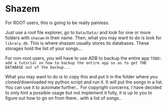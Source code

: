 # Shazem


For ROOT users, this is going to be really painless. 

Just use a root file explorer, go to `Data/Data/` and look for one or more folders with `shazam` in their name. Then, what you may want to do is look for `library.db`. This is where shazam usually stores its databases. These storages hold the list of your songs...

For non-root users, you will have to use ADB to backup the entire app 
`TODO: add a tutorial on how to backup the entire app so as to get THE DATABASE out of the backup...`


What you may want to do is to copy this and put it in the folder where you cloned/downloaded my python script and run it. 
It will put the songs in a list. You can use it to automate further... For copyright concerns, I have decided to only hint a possible usage but not implement it fully, it is up to you to figure out how to go on from there.. with a list of songs..
